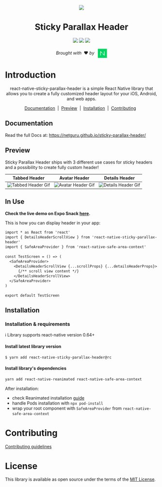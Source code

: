 <div align="center">
  <image align="center" src="./assets/readme_header.svg"/>
</div>
<div align="center">
  <h1>Sticky Parallax Header</h1>
</div>

<div align="center">
  <image src="https://app.bitrise.io/app/1ffc1637c8691f4f/status.svg?token=2vMEootz4cobIHmtr5UeYg&branch=develop"/>
  <image src="https://badge.fury.io/js/react-native-sticky-parallax-header.svg"/>
  <image src="https://img.shields.io/npm/dt/react-native-sticky-parallax-header"/>
</div>
<div align="center">
  <br/><em>Brought with</em> &nbsp;❤️ <em>by</em> &nbsp; <a href="https://www.netguru.com"><img align="center" alt="Netguru logo" src='./assets/readme_netguru_logo.png' width='30'/></a>
</div>

# Introduction

<p align="center">
  react-native-sticky-parallax-header is a simple React Native library that allows you to create a fully customized header layout for your iOS, Android, and web apps.
</p>

<div align="center">
  <a href="#Docs">Documentation</a> &nbsp;|&nbsp; <a href="#Preview">Preview</a> &nbsp;|&nbsp; <a href="#Installation">Installation</a> &nbsp;|&nbsp; <a href="#Contributing">Contributing</a> &nbsp;
</div>

## Documentation <a name="Docs"></a>
Read the full Docs at: <a href="https://netguru.github.io/sticky-parallax-header/">https://netguru.github.io/sticky-parallax-header/</a>

## Preview

Sticky Parallax Header ships with 3 different use cases for sticky headers and a possibility to create fully custom header!

|                     Tabbed Header                      |                     Avatar Header                      |                      Details Header                      |
| :----------------------------------------------------: | :----------------------------------------------------: | :------------------------------------------------------: |
| ![Tabbed Header Gif](./assets/readme_TabbedHeader.gif) | ![Avatar Header Gif](./assets/readme_AvatarHeader.gif) | ![Details Header Gif](./assets/readme_DetailsHeader.gif) |

## In Use

**Check the live demo on Expo Snack [here](https://snack.expo.dev/@netguru_rnd/sticky-parallax-header-example).**

This is how you can display header in your app:

```tsx
import * as React from 'react'
import { DetailsHeaderScrollView } from 'react-native-sticky-parallax-header'
import { SafeAreaProvider } from 'react-native-safe-area-context'

const TestScreen = () => (
  <SafeAreaProvider>
    <DetailsHeaderScrollView {...scrollProps} {...detailsHeaderProps}>
      {/** scroll view content */}
    </DetailsHeaderScrollView>
  </SafeAreaProvider>
)

export default TestScreen
```

## Installation

### Installation & requirements

:information_source: Library supports react-native version 0.64+

#### Install latest library version

```sh
$ yarn add react-native-sticky-parallax-header@rc
```

#### Install library's dependencies

```sh
yarn add react-native-reanimated react-native-safe-area-context
```

After installation:
- check Reanimated installation [guide](https://docs.swmansion.com/react-native-reanimated/docs/fundamentals/installation)
- handle Pods installation with `npx pod-install`
- wrap your root component with `SafeAreaProvider` from `react-native-safe-area-context`

<h1 id="Contributing">Contributing</h1>

[Contributing guidelines](CONTRIBUTING.md)

# License

This library is available as open source under the terms of the [MIT License](https://opensource.org/licenses/MIT).
